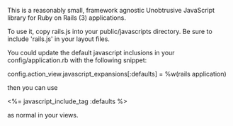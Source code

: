 This is a reasonably small, framework agnostic Unobtrusive JavaScript library
for Ruby on Rails (3) applications.

To use it, copy rails.js into your public/javascripts directory. Be sure to
include 'rails.js' in your layout files.

You could update the default javascript inclusions in your config/application.rb
with the following snippet:

  config.action_view.javascript_expansions[:defaults] = %w(rails application)

then you can use

  <%= javascript_include_tag :defaults %>

as normal in your views.
